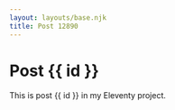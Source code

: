 ```yaml
---
layout: layouts/base.njk
title: Post 12890
---
```


# Post {{ id }}

This is post {{ id }} in my Eleventy project.
